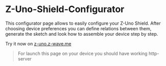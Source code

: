 # Z-Uno-Shield-Configurator

This configurator page allows to easily configure your Z-Uno Shield. After choosing device preferences you can define relations between them, generate the sketch and look how to assemble your device step by step.

Try it now on [z-uno.z-wave.me](https://z-uno.z-wave.me/shield/configurator)

> For launch this page on your device you should have working http-server